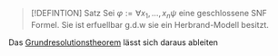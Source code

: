 
>[!DEFINTION] Satz
>Sei $\varphi := \forall x_1, \dots, x_n \psi$ eine geschlossene SNF Formel.
>Sie ist erfuellbar g.d.w sie ein Herbrand-Modell besitzt.


Das [Grundresolutionstheorem](Grundresolutionstheorem.md) lässt sich daraus ableiten